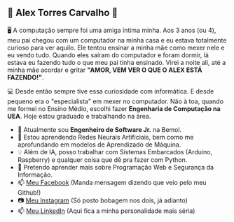 ## 🏰 Alex Torres Carvalho 🏰

🖥️ A computação sempre foi uma amiga íntima minha. Aos 3 anos (ou 4), meu pai chegou com um computador na minha casa e eu estava totalmente curioso para ver aquilo. Ele tentou ensinar a minha mãe como mexer nele e eu vendo tudo. Quando eles saíram do computador e foram dormir, lá estava eu fazendo tudo o que meu pai tinha ensinado. Virei a noite ali, até a minha mãe acordar e gritar **"AMOR, VEM VER O QUE O ALEX ESTÁ FAZENDO!"**.

💻 Desde então sempre tive essa curiosidade com informática. E desde pequeno era o "especialista" em mexer no computador. Não à toa, quando me formei no Ensino Médio, escolhi fazer **Engenharia de Computação na UEA**. Hoje estou graduado e trabalhando na área.

- 🔭 Atualmente sou **Engenheiro de Software Jr.** na Bemol.
- 🌱 Estou aprendendo Redes Neurais Artificiais, bem como me aprofundando em modelos de Aprendizado de Máquina.
- 💡 Além de IA, posso trabalhar com Sistemas Embarcados (Arduino, Raspberry) e qualquer coisa que dê pra fazer com Python.
- 🤔 Pretendo aprender mais sobre Programação Web e Segurança da Informação.
- 📫 [Meu Facebook](https://facebook.com/AlexTowerss10/) (Manda mensagem dizendo que veio pelo meu Github!)
- 📷 [Meu Instagram](https://www.instagram.com/alextowers10/) (Só posto bobagem nos dois, já adianto)
- 📫 [Meu LinkedIn](https://www.linkedin.com/in/alex-torres-carvalho-6a52b3123/) (Aqui fica a minha personalidade mais séria)
<!--
**AlexTorres10/AlexTorres10** is a ✨ _special_ ✨ repository because its `README.md` (this file) appears on your GitHub profile.

Here are some ideas to get you started:

- 🔭 I’m currently working on ...
- 🌱 I’m currently learning ...
- 👯 I’m looking to collaborate on ...
- 🤔 I’m looking for help with ...
- 💬 Ask me about ...
- 📫 How to reach me: ...
- 😄 Pronouns: ...
- ⚡ Fun fact: ...
-->
